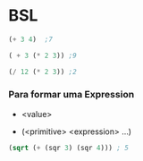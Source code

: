 # BSL

```lisp
(+ 3 4)  ;7

( + 3 (* 2 3)) ;9

(/ 12 (* 2 3)) ;2
```

### Para formar uma Expression

* <value\>

* (<primitive\> <expression\> ...)



```lisp
(sqrt (+ (sqr 3) (sqr 4))) ; 5
```

